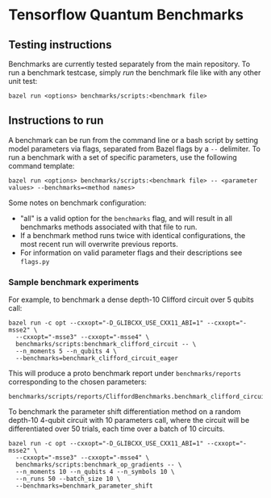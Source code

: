 # Tensorflow Quantum Benchmarks

## Testing instructions
Benchmarks are currently tested separately from the main repository. To run
a benchmark testcase, simply _run_ the benchmark file like with any other unit test:
```
bazel run <options> benchmarks/scripts:<benchmark file>
```

## Instructions to run
A benchmark can be run from the command line or a bash script by setting model
parameters via flags, separated from Bazel flags by a `--` delimiter. To run a benchmark with a set of specific parameters, use
the following command template:
```
bazel run <options> benchmarks/scripts:<benchmark file> -- <parameter values> --benchmarks=<method names>
```
Some notes on benchmark configuration:
  - "all" is a valid option for the `benchmarks` flag, and will result in all benchmarks methods associated with that file to run.
  - If a benchmark method runs twice with identical configurations, the most recent run will overwrite previous reports.
  - For information on valid parameter flags and their descriptions see `flags.py`


### Sample benchmark experiments

For example, to benchmark a dense depth-10 Clifford circuit over 5 qubits call:
```
bazel run -c opt --cxxopt="-D_GLIBCXX_USE_CXX11_ABI=1" --cxxopt="-msse2" \
  --cxxopt="-msse3" --cxxopt="-msse4" \
  benchmarks/scripts:benchmark_clifford_circuit -- \
  --n_moments 5 --n_qubits 4 \
  --benchmarks=benchmark_clifford_circuit_eager
```
This will produce a proto benchmark report under `benchmarks/reports` corresponding to the chosen parameters:
```
benchmarks/scripts/reports/CliffordBenchmarks.benchmark_clifford_circuit_4_5_1
```


To benchmark the parameter shift differentiation method on a random depth-10 4-qubit circuit with 10 parameters call, where the circuit will be differentiated
over 50 trials, each time over a batch of 10 circuits.
```
bazel run -c opt --cxxopt="-D_GLIBCXX_USE_CXX11_ABI=1" --cxxopt="-msse2" \
  --cxxopt="-msse3" --cxxopt="-msse4" \
  benchmarks/scripts:benchmark_op_gradients -- \
  --n_moments 10 --n_qubits 4 --n_symbols 10 \
  --n_runs 50 --batch_size 10 \
  --benchmarks=benchmark_parameter_shift
```

